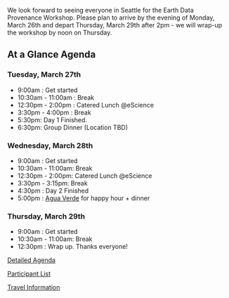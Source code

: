 We look forward to seeing everyone in Seattle for the Earth Data Provenance Workshop. Please plan to arrive by the evening of Monday, March 26th and depart Thursday, March 29th after 2pm - we will wrap-up the workshop by noon on Thursday. 

## At a Glance Agenda
### Tuesday, March 27th
* 9:00am : Get started
* 10:30am - 11:00am   : Break
* 12:30pm - 2:00pm   : Catered Lunch @eScience
* 3:30pm - 4:00pm   : Break
* 5:30pm: Day 1 Finished.
* 6:30pm: Group Dinner (Location TBD)

### Wednesday, March 28th
* 9:00am : Get started
* 10:30am - 11:00am: Break
* 12:30pm - 2:00pm: Catered Lunch @eScience
* 3:30pm - 3:15pm: Break
* 4:30pm : Day 2 Finished
* 5:00pm : [Agua Verde](https://goo.gl/maps/7uphtQVtyi52) for happy hour + dinner

### Thursday, March 29th
* 9:00am : Get started
* 10:30am - 11:00am: Break
* 12:30pm : Wrap up. Thanks everyone!

[Detailed Agenda](https://github.com/ESIPFed/Earth-Data-Provenance-Workshop/wiki/Detailed-Agenda)

[Participant List](https://github.com/ESIPFed/Earth-Data-Provenance-Workshop/wiki/Participants)

[Travel Information](https://github.com/ESIPFed/Earth-Data-Provenance-Workshop/wiki/Travel-Information)
